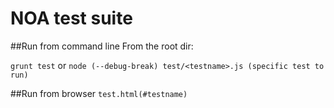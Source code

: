 # NOA test suite

##Run from command line
From the root dir:

`grunt test`
or
`node (--debug-break) test/<testname>.js (specific test to run)`

##Run from browser
`test.html(#testname)`